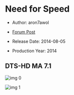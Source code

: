# Need for Speed

* Author: aron7awol

* [Forum Post](https://www.avsforum.com/threads/bass-eq-for-filtered-movies.2995212/post-57309918)

* Release Date: 2014-08-05
* Production Year: 2014

## DTS-HD MA 7.1

![img 0](https://i.imgur.com/jY0yVit.jpg)

![img 1](https://i.imgur.com/whrTrXk.jpg)

